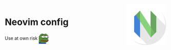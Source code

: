 <img src="docs/logo.png" alt="Neovim logo" align="right"/>

# Neovim config

<span>Use at own risk</span>
<img src="docs/monkas.png" height="32" alt="Monkas" style="vertical-align:middle" />
